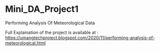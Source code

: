 # Mini_DA_Project1
Performing Analysis Of Meteorological Data

Full Explaination of the project is available at : https://umangtechproject.blogspot.com/2020/11/performing-analysis-of-meteorological.html
